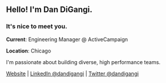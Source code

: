 ## Hello! I'm Dan DiGangi.
### It's nice to meet you.

**Current**: Engineering Manager @ ActiveCampaign

**Location**: Chicago

I'm passionate about building diverse, high performance teams.


[Website](https://dandigangi.com) | [LinkedIn @dandigangi](https://linkedin.com/in/dandigangi) | [Twitter @dandigangi](https://twitter.com/dandigangi)
